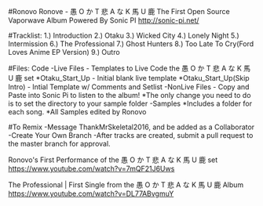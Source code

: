 #Ronovo Ronove - 愚 O か T 悲 A な K 馬 U 鹿 
The First Open Source Vaporwave Album
Powered By Sonic PI
http://sonic-pi.net/

#Tracklist:
1.) Introduction
2.) Otaku
3.) Wicked City
4.) Lonely Night
5.) Intermission
6.) The Professional
7.) Ghost Hunters
8.) Too Late To Cry(Ford Loves Anime EP Version)
9.) Outro

#Files:
Code
  -Live Files - Templates to Live Code the 愚 O か T 悲 A な K 馬 U 鹿 set
    *Otaku_Start_Up - Initial blank live template
	*Otaku_Start_Up(Skip Intro) - Intial Template w/ Comments and Setlist
  -NonLive Files - Copy and Paste into Sonic Pi to listen to the album!
	*The only change you need to do is to set the directory to your sample folder
  -Samples
	*Includes a folder for each song.
	*All Samples edited by Ronovo
	
#To Remix
-Message ThankMrSkeletal2016, and be added as a Collaborator
-Create Your Own Branch
-After tracks are created, submit a pull request to the master branch for approval.

Ronovo's First Performance of the 愚 O か T 悲 A な K 馬 U 鹿 set
https://www.youtube.com/watch?v=7mQF21J6Uws

The Professional | First Single from the 愚 O か T 悲 A な K 馬 U 鹿 Album
https://www.youtube.com/watch?v=DL77ABvgmuY
	
